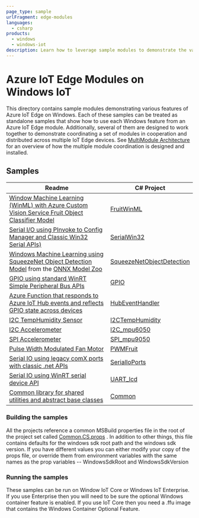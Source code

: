 ```yaml
---
page_type: sample
urlFragment: edge-modules
languages:
  - csharp
products:
  - windows
  - windows-iot
description: Learn how to leverage sample modules to demonstrate the various features of Azure IoT Edge on Windows.
---
```


# Azure IoT Edge Modules on Windows IoT

This directory contains sample modules demonstrating various features of Azure IoT Edge on Windows.
Each of these samples can be treated as standalone samples that show how to use each Windows feature from an Azure IoT Edge module.
Additionally, several of them are designed to work together to demonstrate coordinating a set of modules in cooperation and distributed across multiple IoT Edge devices.  See [MultiModule Architecture](./readme.multimodule.md) for an overview of how the multiple module coordination is designed and installed.

## Samples

| Readme | C# Project |
|--------| ---------- |
|[Window Machine Learning (WinML) with Azure Custom Vision Service Fruit Object Classifier Model](./WinMLCustomVisionFruit/Readme.md)| [FruitWinML](./WinMLCustomVisionFruit/CS/WinMLCustomVisionFruit.csproj)|
|[Serial I/O using PInvoke to Config Manager and Classic Win32 Serial APIs)](./SerialWin32/Readme.md)| [SerialWin32](./SerialWin32/CS/SerialWin32.csproj)|
|[Windows Machine Learning using SqueezeNet Object Detection Model](./squeezenetobjectdetection/Readme.md) from the [ONNX Model Zoo](https://github.com/onnx/models/tree/master/squeezenet)| [SqueezeNetObjectDetection](./squeezenetobjectdetection/cs/squeezenetobjectdetection.csproj)|
|[GPIO using standard WinRT Simple Peripheral Bus APIs](./gpio/Readme.md)| [GPIO](./Gpio/CS/GPIOFruit.csproj)|
|[Azure Function that responds to Azure IoT Hub events and reflects GPIO state across devices](./HubEventHandler/README.Md)| [HubEventHandler](./HubEventHandler/cs/HubEventHandler.csproj)|
|[I2C TempHumidity Sensor](./I2CTempHumidity/README.md)|[I2CTempHumidity](./I2CTempHumidity/CS/I2CTempHumidity.csproj)|
|[I2C Accelerometer](./I2C_mpu6050/README.md)|[I2C_mpu6050](./I2C_mpu6050/CS/I2C_mpu6050.csproj)|
|[SPI Accelerometer](./SPI_mpu9050/README.md)|[SPI_mpu9050](./SPI_mpu9050/CS/SPI_mpu9050.csproj)|
|[Pulse Width Modulated Fan Motor](./PWMFruit/README.md)|[PWMFruit](./PWMFruit/CS/PWMFruit.csproj)|
|[Serial IO using legacy comX ports with classic .net APIs](./SerialIoPorts/README.md)|[SerialIoPorts](./SerialIoPorts/CS/SerialIoPorts.csproj)|
|[Serial IO using WinRT serial device API](./UART_lcd/README.md)|[UART_lcd](./UART_lcd/CS/UART_lcd.csproj)|
|[Common library for shared utilities and abstract base classes](./Common/README.Md)| [Common](./common/cs/common.csproj)|

### Building the samples

All the projects reference a common MSBuild properties file in the root of the project set called [Common.CS.props](./Common.CS.props) .  In addition to other things, this file contains defaults for the windows sdk root path and the windows sdk version.  If you have different values you can either modify your copy of the props file, or override them from environment variables with the same names as the prop variables -- WindowsSdkRoot and WindowsSdkVersion

### Running the samples

These samples can be run on Window IoT Core or Windows IoT Enterprise.  If you use Enterprise then you will need to be sure the optional Windows container feature is enabled.  If you use IoT Core then you need a .ffu image that contains the Windows Container Optional Feature.
